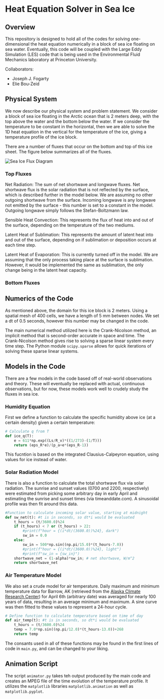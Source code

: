 # Heat Equation Solver in Sea Ice

## Overview

This repository is designed to hold all of the codes for solving one-dimensional the heat equation numerically in a block of sea ice floating on sea water. Eventually, this code will be coupled with the Large Eddy Simulation (LES) code that is being used in the Environmental Fluid Mechanics laboratory at Princeton University.

Collaborators:
- Joseph J. Fogarty
- Elie Bou-Zeid

## Physical System

We now describe our physical system and problem statement. We consider a block of sea ice floating in the Arctic ocean that is 2 meters deep, with the top above the water and the bottom below the water. If we consider the temperature to be constant in the horizontal, then we are able to solve the 1D heat equation in the vertical for the temperature of the ice, giving a temperature profile of the ice block.

There are a number of fluxes that occur on the bottom and top of this ice sheet. The figure below summarizes all of the fluxes.

![Sea Ice Flux Diagram](https://github.com/jjf1218/seaicecode/blob/master/img/seaicefluxes.jpg "Sea Ice Flux Diagram")

### Top Fluxes

Net Radiation: The sum of net shortwave and longwave fluxes. Net shortwave flux is the solar radiation that is not reflected by the surface, which is described further in the model below. We are assuming no other outgoing shortwave from the surface. Incoming longwave is any longwave not emitted by the surface - this number is set to a constant in the model. Outgoing longwave simply follows the Stefan-Boltzmann law.

Sensible Heat Convection: This represents the flux of heat into and out of the surface, depending on the temperature of the two mediums.

Latent Heat of Sublimation: This represents the amount of latent heat into and out of the surface, depending on if sublimation or deposition occurs at each time step.

Latent Heat of Evaporation: This is currently turned off in the model. We are assuming that the only process taking place at the surface is sublimation. However, it would be implemented the same as sublimation, the only change being in the latent heat capacity.

### Bottom Fluxes

## Numerics of the Code

As mentioned above, the domain for this ice block is 2 meters. Using a spatial mesh of 400 cells, we have a length of 5 mm between nodes. We set a dt of 0.5 seconds, however this number may be changed in the code.

The main numerical method utilized here is the Crank-Nicolson method, an implicit method that is second-order accurate in space and time. The Crank-Nicolson method gives rise to solving a sparse linear system every time step. The Python module `scipy.sparse` allows for quick iterations of solving these sparse linear systems.

## Models in the Code

There are a few models in the code based off of real-world observations and theory. These will eventually be replaced with actual, continuous observations, but for now, these models work well to crudely study the fluxes in sea ice.

### Humidity Equation

First we define a function to calculate the specific humidity above ice (at a certain density) given a certain temperature:

```python
# Calculate q from T
def ice_q(T):
    e = 611*np.exp((Ls/R_v)*((1/273)-(1/T)))
    return (eps_R*e)/(p_a+e*(eps_R-1))
```
This fucntion is based on the integrated Clausius-Calpeyron equation, using values for ice instead of water.

### Solar Radiation Model

There is also a function to calculate the total shortwave flux via solar radiation. The sunrise and sunset values (0700 and 2200, respectively) were estimated from picking some arbitrary day in early April and estimating the sunrise and sunset times (via timeanddate.com). A sinusoidal profile was then fit around this data.

```python
#Function to calculate incoming solar value, starting at midnight
def sw_net(t): #t is in seconds, so dt*i would be evaluated
    t_hours = (t/3600.0)%24
    if (t_hours) < 7 or (t_hours) > 22:
        #print(f"hour = {(i*dt/(3600.0))%24}, dark")
        sw_in = 0.0
    else:
        sw_in = 500*np.sin((np.pi/15.0)*(t_hours-7.0))
        #print(f"hour = {(i*dt/(3600.0))%24}, light")
        #print(f"sw_in = {sw_in}")
    shortwave_net = (1-alpha)*sw_in; # net shortwave, W/m^2 
    return shortwave_net
```

### Air Temperature Model

We also set a crude model for air temperature. Daily maximum and minimum temperature data for Barrow, AK (retrieved from the [Alaska Climate Research Center](http://climate.gi.alaska.edu/AKweather/Index.html "AK Climate Research Center")) for April 6th (arbitrary date) was averaged for nearly 100 years of data, resulting in an average minimum and maximum. A sine curve was then fitted to these values to represent a 24-hour cycle.

```python
# Define function to calculate temperature based on time of day
def air_temp(t): #t is in seconds, so dt*i would be evaluated
    t_hours = (t/3600.0)%24
    temp = 7.0*np.sin((np.pi/12.0)*(t_hours-13.0))+268
    return temp
```

The consants used in all of these functions may be found in the first lines of code in `main.py`, and can be changed to your liking.

## Animation Script

The script `animator.py` takes teh output produced by the main code and creates an MPEG file of the time evolution of the temperature profile. It utilizes the `matplotlib` libraries `matplotlib.animation` as well as `matplotlib.pyplot`.


